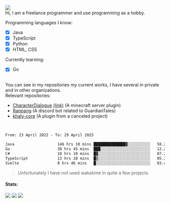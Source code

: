 ![](https://komarev.com/ghpvc/?username=iAtog&color=brightgreen) <br>
Hi, I am a freelance programmer and use programming as a hobby.<br>

Programming languages I know:
- [x] Java
- [x] TypeScript
- [x] Python
- [x] HTML, CSS

Currently learning:
- [x] Go
<br>
You can see in my repositories my current works, I have several in private and in other organizations.<br>
Relevant repositories:<br>

* [CharacterDialogue](https://github.com/iAtog/character-dialogue) [(link)](https://www.spigotmc.org/resources/95868/) (A minecraft server plugin)
* [Ranpang](https://github.com/iAtog/Ranpang) (A discord bot related to GuardianTales)
* [khaly-core](https://github.com/KhalyRPG/rpg) (A plugin from a canceled project)
<br>

<!--START_SECTION:waka-->

```txt
From: 23 April 2022 - To: 29 April 2025

Java                   146 hrs 10 mins ██████████████▓░░░░░░░░░░   58.26 %
Go                     30 hrs 45 mins  ███░░░░░░░░░░░░░░░░░░░░░░   12.25 %
C#                     18 hrs 10 mins  █▓░░░░░░░░░░░░░░░░░░░░░░░   07.25 %
TypeScript             13 hrs 28 mins  █▒░░░░░░░░░░░░░░░░░░░░░░░   05.37 %
Svelte                 8 hrs 46 mins   █░░░░░░░░░░░░░░░░░░░░░░░░   03.49 %
```

<!--END_SECTION:waka-->
> Unfortunately I have not used wakatime in quite a few projects
#### Stats:
![](https://github-profile-summary-cards.vercel.app/api/cards/profile-details?username=iAtog&theme=github_dark)
![](https://github-profile-summary-cards.vercel.app/api/cards/stats?username=iAtog&theme=github_dark)
![](https://github-profile-summary-cards.vercel.app/api/cards/repos-per-language?username=iAtog&theme=github_dark) 
